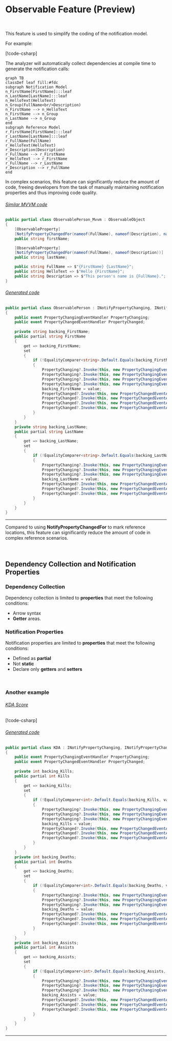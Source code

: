# Observable Feature (Preview)

<br/>

This feature is used to simplify the coding of the notification model.

For example:

[!code-csharp[](../../../Tests/NStandard.Test/Analyzer/ObservableFeatureTests.cs#doc_ObservableFeature)]

The analyzer will automatically collect dependencies at compile time to generate the notification calls:

```mermaid
graph TB
classDef leaf fill:#fdc
subgraph Notification Model
n_FirstName[FirstName]:::leaf
n_LastName[LastName]:::leaf
n_HelloText(HelloText)
n_Group(FullName<br/>Description)
n_FirstName --> n_HelloText
n_FirstName --> n_Group
n_LastName --> n_Group
end
subgraph Reference Model
r_FirstName[FirstName]:::leaf
r_LastName[LastName]:::leaf
r_FullName(FullName)
r_HelloText(HelloText)
r_Description(Description)
r_FullName --> r_FirstName
r_HelloText --> r_FirstName
r_FullName --> r_LastName
r_Description --> r_FullName
end
```

In complex scenarios, this feature can significantly reduce the amount of code, freeing developers from the task of manually maintaining notification properties and thus improving code quality.

###### [Similar MVVM code](#tab/mvvm)

```csharp
public partial class ObservablePerson_Mvvm : ObservableObject
{
    [ObservableProperty]
    [NotifyPropertyChangedFor(nameof(FullName), nameof(Description), nameof(HelloText))]
    public string firstName;

    [ObservableProperty]
    [NotifyPropertyChangedFor(nameof(FullName), nameof(Description))]
    public string lastName;

    public string FullName => $"{FirstName} {LastName}";
    public string HelloText => $"Hello {FirstName}";
    public string Description => $"This person's name is {FullName}.";
}
```

###### [Generated code](#tab/mvvm-g)

```csharp
public partial class ObservablePerson : INotifyPropertyChanging, INotifyPropertyChanged
{
    public event PropertyChangingEventHandler PropertyChanging;
    public event PropertyChangedEventHandler PropertyChanged;
    
    private string backing_FirstName;
    public partial string FirstName
    {
        get => backing_FirstName;
        set
        {
            if (!EqualityComparer<string>.Default.Equals(backing_FirstName, value))
            {
                PropertyChanging?.Invoke(this, new PropertyChangingEventArgs("FirstName"));
                PropertyChanging?.Invoke(this, new PropertyChangingEventArgs("FullName"));
                PropertyChanging?.Invoke(this, new PropertyChangingEventArgs("HelloText"));
                PropertyChanging?.Invoke(this, new PropertyChangingEventArgs("Description"));
                backing_FirstName = value;
                PropertyChanged?.Invoke(this, new PropertyChangedEventArgs("FirstName"));
                PropertyChanged?.Invoke(this, new PropertyChangedEventArgs("FullName"));
                PropertyChanged?.Invoke(this, new PropertyChangedEventArgs("HelloText"));
                PropertyChanged?.Invoke(this, new PropertyChangedEventArgs("Description"));
            }
        }
    }
    private string backing_LastName;
    public partial string LastName
    {
        get => backing_LastName;
        set
        {
            if (!EqualityComparer<string>.Default.Equals(backing_LastName, value))
            {
                PropertyChanging?.Invoke(this, new PropertyChangingEventArgs("LastName"));
                PropertyChanging?.Invoke(this, new PropertyChangingEventArgs("FullName"));
                PropertyChanging?.Invoke(this, new PropertyChangingEventArgs("Description"));
                backing_LastName = value;
                PropertyChanged?.Invoke(this, new PropertyChangedEventArgs("LastName"));
                PropertyChanged?.Invoke(this, new PropertyChangedEventArgs("FullName"));
                PropertyChanged?.Invoke(this, new PropertyChangedEventArgs("Description"));
            }
        }
    }
}
```

---

Compared to using **NotifyPropertyChangedFor** to mark reference locations, this feature can significantly reduce the amount of code in complex reference scenarios.

<br/>

## Dependency Collection and Notification Properties

### Dependency Collection

Dependency collection is limited to **properties** that meet the following conditions:

- Arrow syntax
- **Getter** areas.

### Notification Properties

Notification properties are limited to **properties** that meet the following conditions:

- Defined as **partial**
- Not **static**
- Declare only **getters** and **setters**

<br/>

### Another example

###### [KDA Score](#tab/kda)

[!code-csharp[](../../../Tests/NStandard.Test/Analyzer/ObservableFeatureTests.cs#doc_KDA)]

###### [Generated code](#tab/kda-g)

```csharp
public partial class KDA : INotifyPropertyChanging, INotifyPropertyChanged
{
    public event PropertyChangingEventHandler PropertyChanging;
    public event PropertyChangedEventHandler PropertyChanged;
    
    private int backing_Kills;
    public partial int Kills
    {
        get => backing_Kills;
        set
        {
            if (!EqualityComparer<int>.Default.Equals(backing_Kills, value))
            {
                PropertyChanging?.Invoke(this, new PropertyChangingEventArgs("Kills"));
                PropertyChanging?.Invoke(this, new PropertyChangingEventArgs("Score"));
                PropertyChanging?.Invoke(this, new PropertyChangingEventArgs("PanelColor"));
                backing_Kills = value;
                PropertyChanged?.Invoke(this, new PropertyChangedEventArgs("Kills"));
                PropertyChanged?.Invoke(this, new PropertyChangedEventArgs("Score"));
                PropertyChanged?.Invoke(this, new PropertyChangedEventArgs("PanelColor"));
            }
        }
    }
    private int backing_Deaths;
    public partial int Deaths
    {
        get => backing_Deaths;
        set
        {
            if (!EqualityComparer<int>.Default.Equals(backing_Deaths, value))
            {
                PropertyChanging?.Invoke(this, new PropertyChangingEventArgs("Deaths"));
                PropertyChanging?.Invoke(this, new PropertyChangingEventArgs("Score"));
                PropertyChanging?.Invoke(this, new PropertyChangingEventArgs("PanelColor"));
                backing_Deaths = value;
                PropertyChanged?.Invoke(this, new PropertyChangedEventArgs("Deaths"));
                PropertyChanged?.Invoke(this, new PropertyChangedEventArgs("Score"));
                PropertyChanged?.Invoke(this, new PropertyChangedEventArgs("PanelColor"));
            }
        }
    }
    private int backing_Assists;
    public partial int Assists
    {
        get => backing_Assists;
        set
        {
            if (!EqualityComparer<int>.Default.Equals(backing_Assists, value))
            {
                PropertyChanging?.Invoke(this, new PropertyChangingEventArgs("Assists"));
                PropertyChanging?.Invoke(this, new PropertyChangingEventArgs("Score"));
                PropertyChanging?.Invoke(this, new PropertyChangingEventArgs("PanelColor"));
                backing_Assists = value;
                PropertyChanged?.Invoke(this, new PropertyChangedEventArgs("Assists"));
                PropertyChanged?.Invoke(this, new PropertyChangedEventArgs("Score"));
                PropertyChanged?.Invoke(this, new PropertyChangedEventArgs("PanelColor"));
            }
        }
    }
}
```

---

